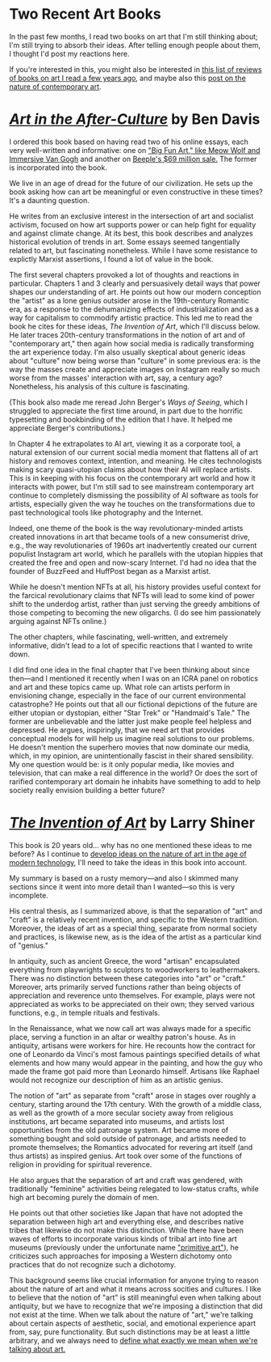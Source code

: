 # Two Recent Art Books

In the past few months, I read two books on art that I'm still thinking about; I'm still trying to absorb their ideas. After telling enough people about them, I thought I'd post my reactions here.

If you're interested in this, you might also be interested in [this list of reviews of books on art I read a few years ago](/2020/05/04/art-book-reviews.html), and maybe also this [post on the nature of contemporary art](/2020/06/08/wica.html).


# [_Art in the After-Culture_](https://www.haymarketbooks.org/books/1662-art-in-the-after-culture) by Ben Davis

I ordered this book based on having read two of his online essays, each very well-written and informative: one on ["Big Fun Art," like Meow Wolf and Immersive Van Gogh](https://news.artnet.com/opinion/state-of-the-culture-part-i-1184315) and another on [Beeple's $69 million sale.](https://news.artnet.com/opinion/beeple-everydays-review-1951656) The former is incorporated into the book.

We live in an age of dread for the future of our civilization. He sets up the book asking how can art be meaningful or even constructive in these times? It's a daunting question.

He writes from an exclusive interest in the intersection of art and socialist activism, focused on how art supports power or can help fight for equality and against climate change. At its best, this book describes and analyzes historical evolution of trends in art. Some essays seemed tangentially related to art, but fascinating nonetheless. While I have some resistance to explictly Marxist assertions, I found a lot of value in the book. 

The first several chapters provoked a lot of thoughts and reactions in particular. 
Chapters 1 and 3 clearly and persuasively detail ways that power shapes our understanding of art. He points out how our modern conception the "artist" as a lone genius outsider arose in the 19th-century Romantic era, as a response to the dehumanizing effects of industrialization and as a way for capitalism to commodify artistic practice. This led me to read the book he cites for these ideas, _The Invention of Art_, which I'll discuss below. He later traces 20th-century transformations in the notion of art and of "contemporary art," then again how social media is radically transforming the art experience today. I'm also usually skeptical about generic ideas about "culture" now being worse than "culture" in some previous era: is the way the masses create and appreciate images on Instagram really so much worse from the masses' interaction with art, say, a century ago? Nonetheless, his analysis of this culture is fascinating.

(This book also made me reread John Berger's _Ways of Seeing_, which I struggled to appreciate the first time around, in part due to the horrific typesetting and bookbinding of the edition that I have. It helped me appreciate Berger's contributions.)

In Chapter 4 he extrapolates to AI art, viewing it as a corporate tool, a natural extension of our current social media moment that flattens all of art history and removes context, intention, and meaning. He cites technologists making scary quasi-utopian claims about how their AI will replace artists. This is in keeping with his focus on the contemporary art world and how it interacts with power, but I'm still sad to see mainstream contemporary art continue to completely dismissing the possibility of AI software as tools for artists, especially given the way he touches on the transformations due to past technological tools like photography and the Internet.

Indeed, one theme of the book is the way revolutionary-minded artists created innovations in art that became tools of a new consumerist drive, e.g., the way revolutionaries of 1960s art inadvertently created our current populist Instagram art world, which he parallels with the utopian hippies that created the free and open and now-scary Internet. I'd had no idea that the founder of BuzzFeed and HuffPost began as a Marxist artist.

While he doesn't mention NFTs at all, his history provides useful context for the farcical revolutionary claims that NFTs will lead to some kind of power shift to the underdog artist, rather than just serving the greedy ambitions of those competing to becoming the new oligarchs.  (I do see him passionately arguing against NFTs online.)

The other chapters, while fascinating, well-written, and extremely informative, didn't lead to a lot of specific reactions that I wanted to write down. 

I did find one idea in the final chapter that I've been thinking about since then—and I mentioned it recently when I was on an ICRA panel on robotics and art and these topics came up. What role can artists perform in envisioning change, especially in the face of our current environmental catastrophe? He points out that all our fictional depictions of the future are either utopian or dystopian, either "Star Trek" or "Handmaid's Tale." The former are unbelievable and the latter just make people feel helpless and depressed. He argues, inspiringly, that we need art that provides conceptual models for will help us imagine real solutions to our problems.  He doesn't mention the superhero movies that now dominate our media, which, in my opinion, are unintentionally fascist in their shared sensibility.  My one question would be: is it only popular media, like movies and television, that can make a real difference in the world? Or does the sort of rarified contemporary art domain he inhabits have something to add to help society really envision building a better future?




# [_The Invention of Art_](https://en.wikipedia.org/wiki/The_Invention_of_Art) by Larry Shiner

This book is 20 years old... why has no one mentioned these ideas to me before?
As I continue to [develop ideas on the nature of art in the age of modern technology](/2021/03/22/art-is-social.html), I'll need to take the ideas in this book into account.  

My summary is based on a rusty memory—and also I skimmed many sections since it went into more detail than I wanted—so this is very incomplete.

His central thesis, as I summarized above, is that the separation of "art" and "craft" is a relatively recent invention, and specific to the Western tradition.  Moreover, the ideas of art as a special thing, separate from normal society and practices, is likewise new, as is the idea of the artist as a particular kind of "genius."

In antiquity, such as ancient Greece, the word "artisan" encapsulated everything from playwrights to sculptors to woodworkers to leathermakers. There was no distinction between these categories into "art" or "craft." Moreover, arts primarily served functions rather than being objects of appreciation and reverence unto themselves. For example, plays were not appreciated as works to be appreciated on their own; they served various functions, e.g., in temple rituals and festivals.

In the Renaissance, what we now call art was always made for a specific place, serving a function in an altar or wealthy patron's house.  As in antiquity, artisans were workers for hire. He recounts how the contract for one of Leonardo da Vinci's most famous paintings specified details of what elements and how many would appear in the painting, and how the guy who made the frame got paid more than Leonardo himself. Artisans like Raphael would not recognize our description of him as an artistic genius.

The notion of "art" as separate from "craft" arose in stages over roughly a century, starting around the 17th century.  With the growth of a middle class, as well as the growth of a more secular society away from religious institutions,
art became separated into museums, and artists lost opportunities from the old patronage system. Art became more of something bought and sold outside of patronage, and artists needed to promote themselves; the Romantics advocated for revering art itself (and thus artists) as inspired genius.  Art took over some of the functions of religion in providing for spiritual reverence.

He also argues that the separation of art and craft was gendered, with traditionally "feminine" activities being relegated to low-status crafts, while high art becoming purely the domain of men.

He points out that other societies like Japan that have not adopted the separation between high art and everything else, and describes native tribes that likewise do not make this distinction. While there have been waves of efforts to incorporate various kinds of tribal art into fine art museums (previously under the unfortunate name ["primitive art"](https://www.moma.org/collection/terms/primitive-art)), he criticizes such approaches for imposing a Western dichotomy onto practices that do not recognize such a dichotomy.

This background seems like crucial information for anyone trying to reason about the nature of art and what it means across socities and cultures. I like to believe that the notion of "art" is still meaningful even when talking about antiquity, but we have to recognize that we're imposing a distinction that did not exist at the time. When we talk about the nature of "art," we're talking about certain aspects of aesthetic, social, and emotional experience apart from, say, pure functionality. But such distinctions may be at least a little arbitrary, and we always need to [define what exactly we mean when we're talking about art.](/2020/05/19/wiwia.html)
